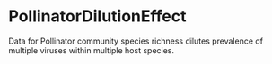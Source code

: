 # PollinatorDilutionEffect
Data for Pollinator community species richness dilutes prevalence of multiple viruses within multiple host species.
